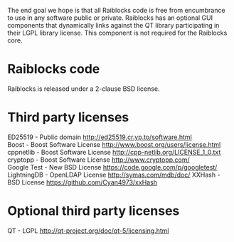 The end goal we hope is that all Raiblocks code is free from encumbrance to use in any software public or private.  Raiblocks has an optional GUI components that dynamically links against the QT library participating in their LGPL library license.  This component is not required for the Raiblocks core.  
  
# Raiblocks code  
Raiblocks is released under a 2-clause BSD license.  
  
# Third party licenses  
ED25519 - Public domain http://ed25519.cr.yp.to/software.html  
Boost - Boost Software License http://www.boost.org/users/license.html  
cppnetlib - Boost Software License http://cpp-netlib.org/LICENSE_1_0.txt  
cryptopp - Boost Software License http://www.cryptopp.com/  
Google Test - New BSD License https://code.google.com/p/googletest/  
LightningDB - OpenLDAP License http://symas.com/mdb/doc/
XXHash - BSD License https://github.com/Cyan4973/xxHash
  
# Optional third party licenses  
QT - LGPL http://qt-project.org/doc/qt-5/licensing.html  
